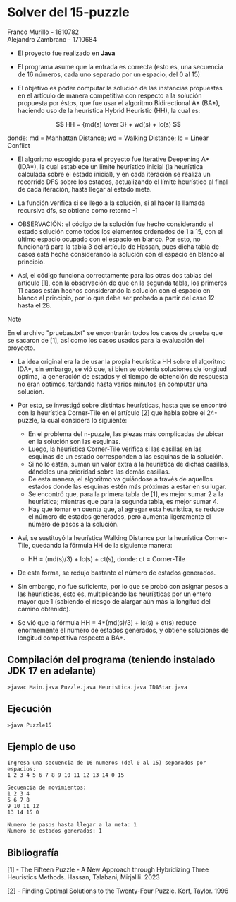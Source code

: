 # Solver del 15-puzzle

Franco Murillo - 1610782  
Alejandro Zambrano - 1710684

- El proyecto fue realizado en **Java**

- El programa asume que la entrada es correcta (esto es, una secuencia de 16 números, cada uno separado por un espacio, del 0 al 15)

- El objetivo es poder computar la solución de las instancias propuestas en el artículo  de manera competitiva con respecto a la solución propuesta por éstos, que fue usar el algoritmo Bidirectional A* (BA*), haciendo uso de la heurística Hybrid Heuristic (HH), la cual es:  

```math
    HH = {md(s) \over 3} + wd(s) + lc(s)      
```  
donde:  md = Manhattan Distance; wd = Walking Distance; lc = Linear Conflict

- El algoritmo escogido para el proyecto fue Iterative Deepening A* (IDA*), la cual establece un límite heurístico inicial (la heurística calculada sobre el estado inicial), y en cada iteración se realiza un recorrido DFS sobre los estados, actualizando el límite heurístico al final de cada iteración, hasta llegar al estado meta.

- La función verifica si se llegó a la solución, si al hacer la llamada recursiva dfs, se obtiene como retorno -1 

- OBSERVACIÓN: el código de la solución fue hecho considerando el estado solución como todos los elementos ordenados de 1 a 15, con el último espacio ocupado con el espacio en blanco. Por esto, no funcionará para la tabla 3 del artículo de Hassan, pues dicha tabla de casos está hecha considerando la solución con el espacio en blanco al principio. 

- Así, el código funciona correctamente para las otras dos tablas del artículo [1], con la observación de que en la segunda tabla, los primeros 11 casos están hechos considerando la solución con el espacio en blanco al principio, por lo que debe ser probado a partir del caso 12 hasta el 28.

>[!NOTE]
> En el archivo "pruebas.txt" se encontrarán todos los casos de prueba que se sacaron de [1], así como los casos usados para la evaluación del proyecto.
 
- La idea original era la de usar la propia heurística HH sobre el algoritmo IDA*, sin embargo, se vió que, si bien se obtenía soluciones de longitud óptima, la generación de estados y el tiempo de obtención de respuesta no eran óptimos, tardando hasta varios minutos en computar una solución. 

- Por esto, se investigó sobre distintas heurísticas, hasta que se encontró con la heurística Corner-Tile en el artículo [2] que habla sobre el 24-puzzle, la cual considera lo siguiente:

    - En el problema del n-puzzle, las piezas más complicadas de ubicar en la solución son las esquinas.
    - Luego, la heurística Corner-Tile verifica si las casillas en las esquinas de un estado corresponden a las esquinas de la solución.
    - Si no lo están, suman un valor extra a la heurística de dichas casillas, dándoles una prioridad sobre las demás casillas.
    - De esta manera, el algoritmo va guiándose a través de aquellos estados donde las esquinas estén más próximas a estar en su lugar.
    - Se encontró que, para la primera tabla de [1], es mejor sumar 2 a la heurística; mientras que para la segunda tabla, es mejor sumar 4.
    - Hay que tomar en cuenta que, al agregar esta heurística, se reduce el número de estados generados, pero aumenta ligeramente el número de pasos a la solución.

- Así, se sustituyó la heurística Walking Distance por la heurística Corner-Tile, quedando la fórmula HH de la siguiente manera:
    
    - HH = (md(s)/3) + lc(s) + ct(s), donde: ct = Corner-Tile

- De esta forma, se redujo bastante el número de estados generados. 

- Sin embargo, no fue suficiente, por lo que se probó con asignar pesos a las heurísticas, esto es, multiplicando las heurísticas por un entero mayor que 1 (sabiendo el riesgo de alargar aún más la longitud del camino obtenido). 

- Se vió que la fórmula HH = 4*(md(s)/3) + lc(s) + ct(s) reduce enormemente el número de estados generados, y obtiene soluciones de longitud competitiva respecto a BA*.


## Compilación del programa (teniendo instalado JDK 17 en adelante)

```
>javac Main.java Puzzle.java Heuristica.java IDAStar.java
```


## Ejecución 

```
>java Puzzle15
```

## Ejemplo de uso

```
Ingresa una secuencia de 16 numeros (del 0 al 15) separados por espacios:
1 2 3 4 5 6 7 8 9 10 11 12 13 14 0 15

Secuencia de movimientos:
1 2 3 4
5 6 7 8
9 10 11 12
13 14 15 0

Numero de pasos hasta llegar a la meta: 1
Numero de estados generados: 1
```

## Bibliografía

[1] - The Fifteen Puzzle - A New Approach through Hybridizing Three Heuristics Methods. Hassan, Talabani, Mirjalili. 2023

[2] - Finding Optimal Solutions to the Twenty-Four Puzzle. Korf, Taylor. 1996
